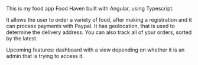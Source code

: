 This is my food app Food Haven built with Angular, using Typescript.

It allows the user to order a variety of food, after making a registration and it can process payments with Paypal. It has geolocation, that is used to determine the delivery address. 
You can also track all of your orders, sorted by the latest.

Upcoming features:
dashboard with a view depending on whether it is an admin that is trying to access it.
